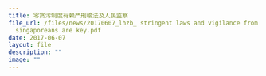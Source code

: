 ```yaml
---
title: 零贪污制度有赖严刑峻法及人民监察
file_url: /files/news/20170607_lhzb_ stringent laws and vigilance from
  singaporeans are key.pdf
date: 2017-06-07
layout: file
description: ""
image: ""
---
```

